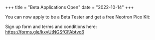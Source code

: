+++
title = "Beta Applications Open"
date = "2022-10-14"
+++

You can now apply to be a Beta Tester and get a free Neotron Pico Kit:

Sign up form and terms and conditions here: <https://forms.gle/kxvUtNGSfCFAbtvo6>

